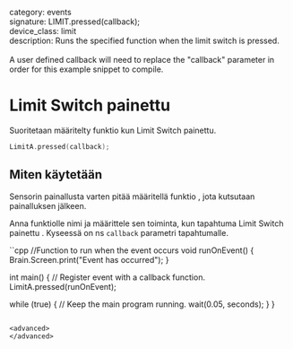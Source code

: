 category: events  
signature: LIMIT.pressed(callback);  
device_class: limit  
description: Runs the specified function when the limit switch is pressed.<br /><br />A user defined callback will need to replace the "callback" parameter in order for this example snippet to compile.  

# Limit Switch painettu

Suoritetaan määritelty funktio kun Limit Switch painettu.

```cpp
LimitA.pressed(callback);
```

## Miten käytetään

Sensorin painallusta varten pitää määritellä funktio , jota kutsutaan painalluksen jälkeen. 

Anna funktiolle nimi ja määrittele sen toiminta, kun tapahtuma Limit Switch painettu . Kyseessä on ns `callback` parametri tapahtumalle.

``cpp
//Function to run when the event occurs
void runOnEvent() {
  Brain.Screen.print("Event has occurred");
}

int main() {
  // Register event with a callback function.
  LimitA.pressed(runOnEvent);

  while (true) {
    // Keep the main program running.
    wait(0.05, seconds);
  }
}
```

<advanced>
</advanced>